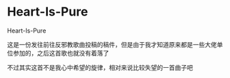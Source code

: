 # Heart-Is-Pure
Heart-Is-Pure

这是一份发往前往反邪教歌曲投稿的稿件，但是由于我才知道原来都是一些大佬单位参加的，之后这首歌也就没有着落了

不过其实这首不是我心中希望的旋律，相对来说比较失望的一首曲子吧
